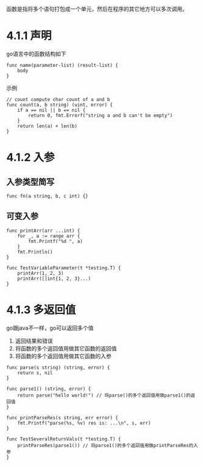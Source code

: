 函数是指将多个语句打包成一个单元，然后在程序的其它地方可以多次调用。

# 4.1.1 声明

go语言中的函数结构如下

```golang
func name(parameter-list) (result-list) {
    body
}
```

示例

```golang
// count compute char count of a and b
func count(a, b string) (uint, error) {
    if a == nil || b == nil {
        return 0, fmt.Errorf("string a and b can't be empty")
    }
    return len(a) + len(b)
}
```

# 4.1.2 入参

## 入参类型简写

```golang
func fn(a string, b, c int) {}
```

## 可变入参

```golang
func printArr(arr ...int) {
	for _, a := range arr {
		fmt.Printf("%d ", a)
	}
	fmt.Println()
}

func TestVariableParameter(t *testing.T) {
	printArr(1, 2, 3)
	printArr([]int{1, 2, 3}...)
}
```

# 4.1.3 多返回值

go跟java不一样，go可以返回多个值

1. 返回结果和错误
2. 将函数的多个返回值用做其它函数的返回值
3. 将函数的多个返回值用做其它函数的入参

```golang
func parse(s string) (string, error) {
	return s, nil
}

func parse1() (string, error) {
    return parse("hello world!") // 将parse()的多个返回值用做parse1()的返回值
}

func printParseRes(s string, err error) {
	fmt.Printf("parse(%s, %v) res is: ...\n", s, err)
}

func TestSeveralReturnVals(t *testing.T) {
    printParseRes(parse1()) // 将parse1()的多个返回值用做printParseRes的入参
}
```

